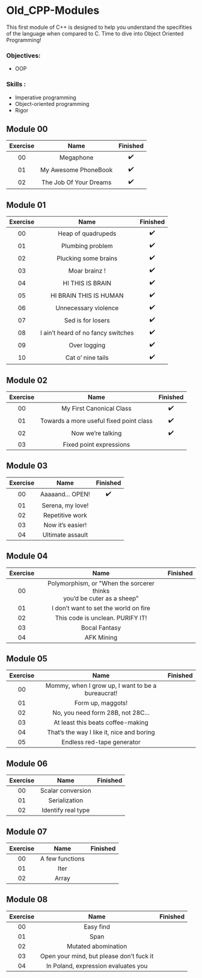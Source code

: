 # Old_CPP-Modules

This first module of C++ is designed to help you understand the specifities of the language when compared to C. Time to dive into Object Oriented Programming!

### Objectives:
- OOP

### Skills :
- Imperative programming
- Object-oriented programming
- Rigor

## Module 00

| Exercise | Name | Finished |
|:--------:|:----------------------:|:----------------:|
| 00       | Megaphone              |:heavy_check_mark:|
| 01       | My Awesome PhoneBook   |:heavy_check_mark:|
| 02       | The Job Of Your Dreams |:heavy_check_mark:|

## Module 01

| Exercise | Name | Finished |
|:--------:|:----------------------------------:|:----------------:|
| 00       | Heap of quadrupeds                 |:heavy_check_mark:|
| 01       | Plumbing problem                   |:heavy_check_mark:|
| 02       | Plucking some brains               |:heavy_check_mark:|
| 03       | Moar brainz !                      |:heavy_check_mark:|
| 04       | HI THIS IS BRAIN                   |:heavy_check_mark:|
| 05       | HI BRAIN THIS IS HUMAN             |:heavy_check_mark:|
| 06       | Unnecessary violence               |:heavy_check_mark:|
| 07       | Sed is for losers                  |:heavy_check_mark:|
| 08       | I ain’t heard of no fancy switches |:heavy_check_mark:|
| 09       | Over logging                       |:heavy_check_mark:|
| 10       | Cat o’ nine tails                  |:heavy_check_mark:|

## Module 02

| Exercise | Name | Finished |
|:--------:|:---------------------------------------:|:----------------:|
| 00       | My First Canonical Class                |:heavy_check_mark:|
| 01       | Towards a more useful fixed point class |:heavy_check_mark:|
| 02       | Now we’re talking                       |:heavy_check_mark:|
| 03       | Fixed point expressions                 |                  |

## Module 03

| Exercise | Name | Finished |
|:--------:|:----------------:|:----------------:|
| 00       | Aaaaand... OPEN! |:heavy_check_mark:|
| 01       | Serena, my love! |                  |
| 02       | Repetitive work  |                  |
| 03       | Now it’s easier! |                  |
| 04       | Ultimate assault |                  |

## Module 04

| Exercise | Name | Finished |
|:--------:|:---------------------------------------------------------------------------:|:----------------:|
| 00       | Polymorphism, or "When the sorcerer thinks <br/> you’d be cuter as a sheep" |                  |
| 01       | I don’t want to set the world on fire                                       |                  |
| 02       | This code is unclean. PURIFY IT!                                            |                  |
| 03       | Bocal Fantasy                                                               |                  |
| 04       | AFK Mining                                                                  |                  |

## Module 05

| Exercise | Name | Finished |
|:--------:|:------------------------------------------------:|:----------------:|
| 00       |Mommy, when I grow up, I want to be a bureaucrat! |                  |
| 01       | Form up, maggots!                                |                  |
| 02       | No, you need form 28B, not 28C...                |                  |
| 03       | At least this beats coffee-making                |                  |
| 04       | That’s the way I like it, nice and boring        |                  |
| 05       | Endless red-tape generator                       |                  |

## Module 06

| Exercise | Name | Finished |
|:--------:|:------------------:|:----------------:|
| 00       | Scalar conversion  |                  |
| 01       | Serialization      |                  |
| 02       | Identify real type |                  |

## Module 07

| Exercise | Name | Finished |
|:--------:|:---------------:|:----------------:|
| 00       | A few functions |                  |
| 01       | Iter            |                  |
| 02       | Array           |                  |

## Module 08

| Exercise | Name | Finished |
|:--------:|:----------------------------------------:|:----------------:|
| 00       | Easy find                                |                  |
| 01       | Span                                     |                  |
| 02       | Mutated abomination                      |                  |
| 03       | Open your mind, but please don’t fuck it |                  |
| 04       | In Poland, expression evaluates you      |                  |

